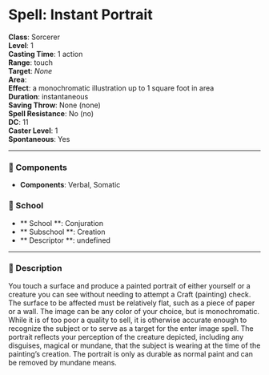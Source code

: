 
# Spell: Instant Portrait
**Class**: Sorcerer  
**Level**: 1  
**Casting Time**: 1 action  
**Range**: touch  
**Target**: _None_  
**Area**:   
**Effect**: a monochromatic illustration up to 1 square foot in area  
**Duration**: instantaneous  
**Saving Throw**: None (none)  
**Spell Resistance**: No (no)  
**DC**: 11  
**Caster Level**: 1  
**Spontaneous**: Yes

---

### 🔮 Components
- **Components**: Verbal, Somatic

### 🏫 School
- ** School **: Conjuration
- ** Subschool **: Creation
- ** Descriptor **: undefined
---

### 📜 Description
You touch a surface and produce a painted portrait of either yourself or a creature you can see without needing to attempt a Craft (painting) check. The surface to be affected must be relatively flat, such as a piece of paper or a wall. The image can be any color of your choice, but is monochromatic. While it is of too poor a quality to sell, it is otherwise accurate enough to recognize the subject or to serve as a target for the enter image spell. The portrait reflects your perception of the creature depicted, including any disguises, magical or mundane, that the subject is wearing at the time of the painting’s creation. The portrait is only as durable as normal paint and can be removed by mundane means.
